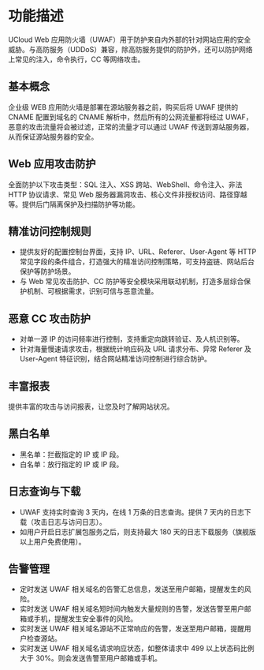 # 功能描述

UCloud Web 应用防火墙（UWAF）用于防护来自内外部的针对网站应用的安全威胁。与高防服务（UDDoS）兼容，除高防服务提供的防护外，还可以防护网络上常见的注入，命令执行，CC 等网络攻击。

## 基本概念

企业级 WEB 应用防火墙是部署在源站服务器之前，购买后将 UWAF 提供的 CNAME 配置到域名的 CNAME 解析中，然后所有的公网流量都将经过 UWAF，恶意的攻击流量将会被过滤，正常的流量才可以通过 UWAF 传送到源站服务器，从而保证源站服务器的安全。

## Web 应用攻击防护

全面防护以下攻击类型：SQL 注入、XSS 跨站、WebShell、命令注入、非法 HTTP 协议请求、常见 Web 服务器漏洞攻击、核心文件非授权访问、路径穿越等。提供后门隔离保护及扫描防护等功能。

## 精准访问控制规则

- 提供友好的配置控制台界面，支持 IP、URL、Referer、User-Agent 等 HTTP 常见字段的条件组合，打造强大的精准访问控制策略，可支持盗链、网站后台保护等防护场景。
- 与 Web 常见攻击防护、CC 防护等安全模块采用联动机制，打造多层综合保护机制、可根据需求，识别可信与恶意流量。

## 恶意 CC 攻击防护

- 对单一源 IP 的访问频率进行控制，支持重定向跳转验证、及人机识别等。
- 针对海量慢速请求攻击，根据统计响应码及 URL 请求分布、异常 Referer 及 User-Agent 特征识别，结合网站精准访问控制进行综合防护。

## 丰富报表

提供丰富的攻击与访问报表，让您及时了解网站状况。

## 黑白名单

- 黑名单：拦截指定的 IP 或 IP 段。
- 白名单：放行指定的 IP 或 IP 段。

## 日志查询与下载

- UWAF 支持实时查询 3 天内，在线 1 万条的日志查询。提供 7 天内的日志下载（攻击日志与访问日志）。
- 如用户开启日志扩展包服务之后，则支持最大 180 天的日志下载服务（旗舰版以上用户免费使用）。

## 告警管理

- 定时发送 UWAF 相关域名的告警汇总信息，发送至用户邮箱，提醒发生的风险。
- 实时发送 UWAF 相关域名短时间内触发大量规则的告警，发送告警至用户邮箱或手机，提醒发生安全事件的风险。
- 实时发送 UWAF 相关域名源站不正常响应的告警，发送至用户邮箱，提醒用户检查源站。
- 实时发送 UWAF 相关域名请求响应状态，如整体请求中 499 以上状态码比例大于 30%。则会发送告警至用户邮箱或手机。
